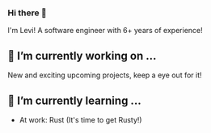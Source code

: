 ### Hi there 👋

I'm Levi! A software engineer with 6+ years of experience!

## 🔭 I’m currently working on ...

New and exciting upcoming projects, keep a eye out for it!

## 🌱 I’m currently learning ...

- At work: Rust (It's time to get Rusty!)
